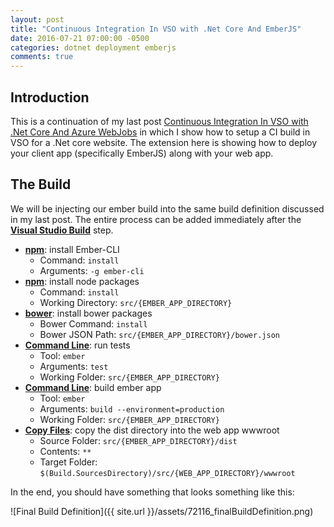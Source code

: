 ```yaml
---
layout: post
title: "Continuous Integration In VSO with .Net Core And EmberJS"
date: 2016-07-21 07:00:00 -0500
categories: dotnet deployment emberjs
comments: true
---
```


## Introduction

This is a continuation of my last post [Continuous Integration In VSO with .Net Core And Azure WebJobs](continuous-integration-in-vso-with-dotnet-core-and-azure-web-jobs.html) 
in which I show how to setup a CI build in VSO for a .Net core website. 
The extension here is showing how to deploy your client app (specifically EmberJS) along with your web app.    

## The Build

We will be injecting our ember build into the same build definition discussed in my last post.
The entire process can be added immediately after the **[Visual Studio Build](https://www.visualstudio.com/docs/build/steps/build/visual-studio-build)** step.  

- **[npm](https://www.visualstudio.com/docs/build/steps/package/npm-install)**: install Ember-CLI
  - Command: `install`
  - Arguments: `-g ember-cli`
- **[npm](https://www.visualstudio.com/docs/build/steps/package/npm-install)**: install node packages
  - Command: `install`
  - Working Directory: `src/{EMBER_APP_DIRECTORY}`
- **[bower](https://marketplace.visualstudio.com/items?itemName=donjayamanne.bower)**: install bower packages
  - Bower Command: `install`
  - Bower JSON Path: `src/{EMBER_APP_DIRECTORY}/bower.json`
- **[Command Line](https://www.visualstudio.com/docs/build/steps/utility/command-line)**: run tests
  - Tool: `ember`
  - Arguments: `test`
  - Working Folder: `src/{EMBER_APP_DIRECTORY}`
- **[Command Line](https://www.visualstudio.com/docs/build/steps/utility/command-line)**: build ember app
  - Tool: `ember`
  - Arguments: `build --environment=production`
  - Working Folder: `src/{EMBER_APP_DIRECTORY}`
- **[Copy Files](https://www.visualstudio.com/docs/build/steps/utility/copy-files)**: copy the dist directory into the web app wwwroot
  - Source Folder: `src/{EMBER_APP_DIRECTORY}/dist`
  - Contents: `**`
  - Target Folder: `$(Build.SourcesDirectory)/src/{WEB_APP_DIRECTORY}/wwwroot`

In the end, you should have something that looks something like this:

![Final Build Definition]({{ site.url }}/assets/72116_finalBuildDefinition.png)

